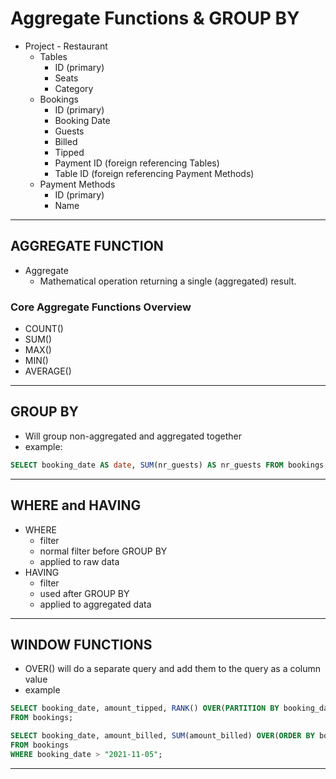 # Aggregate Functions & GROUP BY

- Project - Restaurant
  - Tables
    - ID (primary)
    - Seats
    - Category
  - Bookings
    - ID (primary)
    - Booking Date
    - Guests
    - Billed
    - Tipped
    - Payment ID (foreign referencing Tables)
    - Table ID (foreign referencing Payment Methods)
  - Payment Methods
    - ID (primary)
    - Name

---

## AGGREGATE FUNCTION

- Aggregate
  - Mathematical operation returning a single (aggregated) result.

### Core Aggregate Functions Overview

- COUNT()
- SUM()
- MAX()
- MIN()
- AVERAGE()

---

## GROUP BY

- Will group non-aggregated and aggregated together
- example:

```sql
SELECT booking_date AS date, SUM(nr_guests) AS nr_guests FROM bookings;
```

---

## WHERE and HAVING

- WHERE
  - filter
  - normal filter before GROUP BY
  - applied to raw data
- HAVING
  - filter
  - used after GROUP BY
  - applied to aggregated data

---

## WINDOW FUNCTIONS

- OVER() will do a separate query and add them to the query as a column value
- example

```sql
SELECT booking_date, amount_tipped, RANK() OVER(PARTITION BY booking_date ORDER BY amount_tipped DESC)
FROM bookings;
```

```sql
SELECT booking_date, amount_billed, SUM(amount_billed) OVER(ORDER BY booking_date)
FROM bookings
WHERE booking_date > "2021-11-05";
```

---
